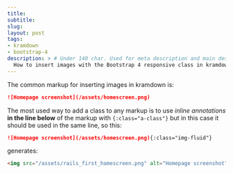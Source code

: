 ```yaml
---
title: 
subtitle:
slug: 
layout: post
tags:
- kramdown
- bootstrap-4
description: > # Under 140 char. Used for meta description and main description
  How to insert images with the Bootstrap 4 responsive class in kramdown.
---
```


The common markup for inserting images in kramdown is:

~~~ markdown
![Homepage screenshot](/assets/homescreen.png)
~~~

The most used way to add a class to any markup is to use _inline annotations_ __in the line below__ of the markup with `{:class="a-class"}` but in this case it should be used in the same line, so this: 

~~~ markdown
![Homepage screenshot](/assets/homescreen.png){:class="img-fluid"}
~~~

generates:

~~~ html
<img src="/assets/rails_first_homescreen.png" alt="Homepage screenshot" class="img-fluid">
~~~
